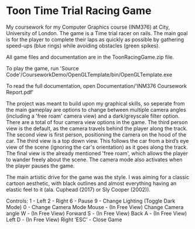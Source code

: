 # Toon Time Trial Racing Game
My coursework for my Computer Graphics course (INM376) at City, University of London. The game is a Time trial racer on rails. The main goal is for the player to complete their laps as quickly as possible by gathering speed-ups (blue rings) while avoiding obstacles (green spikes).

All game files and documentation are in the ToonRacingGame.zip file.

To play the game, run 'Source Code'/CourseworkDemo/OpenGLTemplate/bin/OpenGLTemplate.exe

To read the full documentation, open Documentation/'INM376 Coursework Report.pdf'

The project was meant to build upon my graphical skills, so seperate from the main gameplay are options to change between multiple camera angles (including a 'free roam' camera view) and a dark/greyscale filter option. There are a total of four camera view options in the game. The third person view is the default, as the camera travels behind the player along the track. The second view is first person, positioning the camera on the hood of the car. The third view is a top down view. This follows the car from a bird’s eye view of the scene (ignoring the car's orientation) as it goes along the track. The final view is the already mentioned 'free roam', which allows the player to wander freely about the scene. The camera mode also activates when the player pauses the game.

The main artistic drive for the game was the style. I was aiming for a classic cartoon aesthetic, with black outlines and almost everything having an elastic feel to it (ala. Cuphead (2017) or Sly Cooper (2002)).

Controls:
1 - Left
2 - Right
6 - Pause
9 - Change Lighting (Toggle Dark Mode)
0 - Change Camera Mode
Mouse - (In Free View) Change Camera angle
W - (In Free View) Forward
S - (In Free View) Back
A - (In Free View) Left
D - (In Free View) Right
‘ESC’ - Close Game

